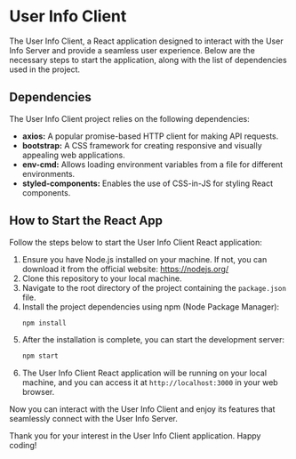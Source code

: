 # User Info Client

The User Info Client, a React application designed to interact with the User Info Server and provide a seamless user experience. Below are the necessary steps to start the application, along with the list of dependencies used in the project.

## Dependencies

The User Info Client project relies on the following dependencies:

- **axios:** A popular promise-based HTTP client for making API requests.
- **bootstrap:** A CSS framework for creating responsive and visually appealing web applications.
- **env-cmd:** Allows loading environment variables from a file for different environments.
- **styled-components:** Enables the use of CSS-in-JS for styling React components.

## How to Start the React App

Follow the steps below to start the User Info Client React application:

1. Ensure you have Node.js installed on your machine. If not, you can download it from the official website: https://nodejs.org/
2. Clone this repository to your local machine.
3. Navigate to the root directory of the project containing the `package.json` file.
4. Install the project dependencies using npm (Node Package Manager):
   ```bash
   npm install
   ```
5. After the installation is complete, you can start the development server:
   ```bash
   npm start
   ```
6. The User Info Client React application will be running on your local machine, and you can access it at `http://localhost:3000` in your web browser.

Now you can interact with the User Info Client and enjoy its features that seamlessly connect with the User Info Server.

Thank you for your interest in the User Info Client application. Happy coding!

